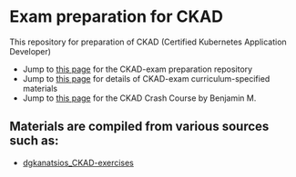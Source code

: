 # Exam preparation for CKAD
This repository for preparation of CKAD (Certified Kubernetes Application Developer)
- Jump to [this page](https://github.com/fahmifahim/kubernetes/blob/master/01.CKAD_exam_concepts_practices.md) for the CKAD-exam preparation repository
- Jump to [this page](https://github.com/fahmifahim/kubernetes/tree/master/01.kubernetes-in-action) for details of CKAD-exam curriculum-specified materials
- Jump to [this page](https://github.com/fahmifahim/kubernetes/tree/master/02.CKAD-preparation/ckad-crash-course) for the CKAD Crash Course by Benjamin M. 

## Materials are compiled from various sources such as: 
- [dgkanatsios_CKAD-exercises](https://github.com/dgkanatsios/CKAD-exercises)
